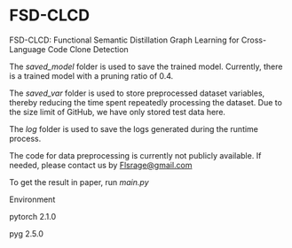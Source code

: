 # FSD-CLCD
FSD-CLCD: Functional Semantic Distillation Graph Learning for Cross-Language Code Clone Detection

The _saved_model_ folder is used to save the trained model. Currently, there is a trained model with a pruning ratio of 0.4.

The _saved_var_ folder is used to store preprocessed dataset variables, thereby reducing the time spent repeatedly processing the dataset. Due to the size limit of GitHub, we have only stored test data here.

The _log_ folder is used to save the logs generated during the runtime process.

The code for data preprocessing is currently not publicly available. If needed, please contact us by Flsrage@gmail.com

To get the result in paper, run _main.py_


Environment

pytorch 2.1.0

pyg 2.5.0

